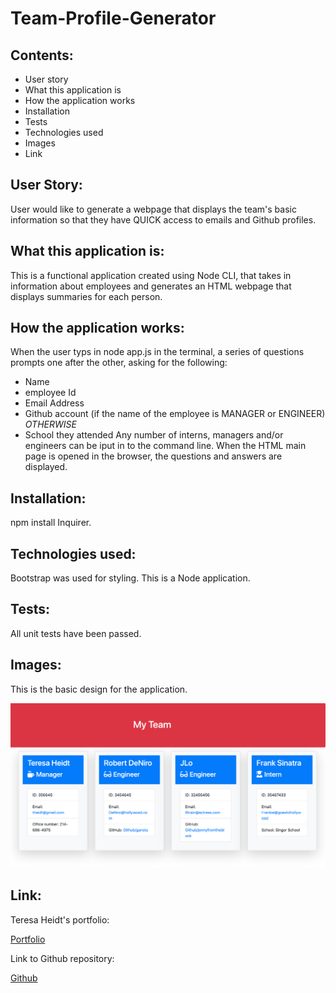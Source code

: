 # Team-Profile-Generator
## Contents:
* User story
* What this application is
* How the application works
* Installation 
* Tests
* Technologies used
* Images
* Link
## User Story:
User would like to generate a webpage that displays the team's basic information so that they have QUICK access to emails and Github profiles. 
## What this application is:
This is a functional application created using Node CLI, that takes in information about employees and generates an HTML webpage that displays summaries for each person. 
## How the application works:
When the user typs in node app.js in the terminal, a series of questions prompts one after the other, asking for the following:
- Name
- employee Id
- Email Address 
- Github account (if the name of the employee is MANAGER or ENGINEER)
    *OTHERWISE*
- School they attended
Any number of interns, managers and/or engineers can be iput in to the command line.
When the HTML main page is opened in the browser, the questions and answers are displayed.
## Installation:
npm install Inquirer.
## Technologies used:
Bootstrap was used for styling. 
This is a Node application.
## Tests:
All unit tests have been passed.
## Images:
This is the basic design for the application.

![screenshot](assets/look.png)

## Link:
Teresa Heidt's portfolio: 

[Portfolio](https://teresaheidt.github.io/TH-Portfolio/)

Link to Github repository:

[Github](https://github.com/teresaheidt/Team-Profile-Generator)
